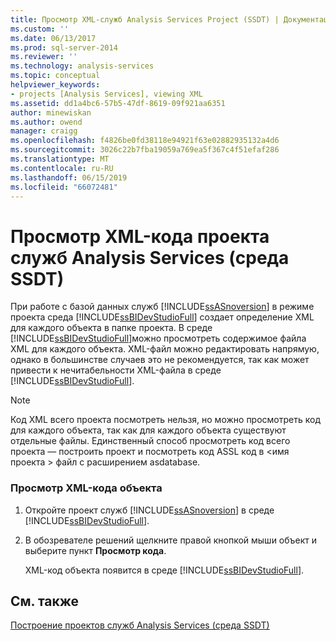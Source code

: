 ```yaml
---
title: Просмотр XML-служб Analysis Services Project (SSDT) | Документация Майкрософт
ms.custom: ''
ms.date: 06/13/2017
ms.prod: sql-server-2014
ms.reviewer: ''
ms.technology: analysis-services
ms.topic: conceptual
helpviewer_keywords:
- projects [Analysis Services], viewing XML
ms.assetid: dd1a4bc6-57b5-47df-8619-09f921aa6351
author: minewiskan
ms.author: owend
manager: craigg
ms.openlocfilehash: f4826be0fd38118e94921f63e02882935132a4d6
ms.sourcegitcommit: 3026c22b7fba19059a769ea5f367c4f51efaf286
ms.translationtype: MT
ms.contentlocale: ru-RU
ms.lasthandoff: 06/15/2019
ms.locfileid: "66072481"
---
```

# <a name="view-the-xml-for-an-analysis-services-project-ssdt"></a>Просмотр XML-кода проекта служб Analysis Services (среда SSDT)
  При работе с базой данных служб [!INCLUDE[ssASnoversion](../../includes/ssasnoversion-md.md)] в режиме проекта среда [!INCLUDE[ssBIDevStudioFull](../../includes/ssbidevstudiofull-md.md)] создает определение XML для каждого объекта в папке проекта. В среде [!INCLUDE[ssBIDevStudioFull](../../includes/ssbidevstudiofull-md.md)]можно просмотреть содержимое файла XML для каждого объекта. XML-файл можно редактировать напрямую, однако в большинстве случаев это не рекомендуется, так как может привести к нечитабельности XML-файла в среде [!INCLUDE[ssBIDevStudioFull](../../includes/ssbidevstudiofull-md.md)].  
  
> [!NOTE]  
>  Код XML всего проекта посмотреть нельзя, но можно просмотреть код для каждого объекта, так как для каждого объекта существуют отдельные файлы. Единственный способ просмотреть код всего проекта — построить проект и посмотреть код ASSL код в \<имя проекта > файл с расширением asdatabase.  
  
### <a name="to-view-the-xml-code-for-an-object"></a>Просмотр XML-кода объекта  
  
1.  Откройте проект служб [!INCLUDE[ssASnoversion](../../includes/ssasnoversion-md.md)] в среде [!INCLUDE[ssBIDevStudioFull](../../includes/ssbidevstudiofull-md.md)].  
  
2.  В обозревателе решений щелкните правой кнопкой мыши объект и выберите пункт **Просмотр кода**.  
  
     XML-код объекта появится в среде [!INCLUDE[ssBIDevStudioFull](../../includes/ssbidevstudiofull-md.md)].  
  
## <a name="see-also"></a>См. также  
 [Построение проектов служб Analysis Services (среда SSDT)](build-analysis-services-projects-ssdt.md)  
  
  
